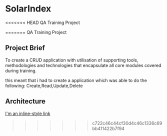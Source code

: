 # SolarIndex
<<<<<<< HEAD
QA Training Project 


=======
QA Training Project

## Project Brief

To create a CRUD application with utilisation of supporting tools,
methodologies and technologies that encapsulate all core modules
covered during training.

this meant that i had to create a application which was able to do the following:
Create,Read,Update,Delete

## Architecture

[I'm an inline-style link](https://www.google.com)
>>>>>>> c722c46c44cf30d4c46c1336c69bb411422b7f94
